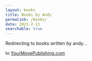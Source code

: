 ```yaml
---
layout: books
title: Books by Andy
permalink: /books/
date: 2021-2-11
searchable: true
---
```


Redirecting to books written by andy...

to [YourMovePublishing.com](https://yourmovepublishing.com)

<script>
window.onload = function () {
  window.location.href="https://yourmovepublishing.com";
}
</script>
